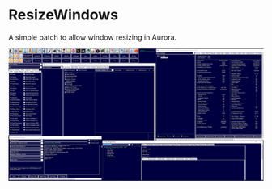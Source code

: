﻿# ResizeWindows

A simple patch to allow window resizing in Aurora.

![ResizeWindows](/ResizeWindows.png?raw=true)